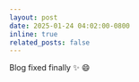 ```yaml
---
layout: post
date: 2025-01-24 04:02:00-0800
inline: true
related_posts: false
---
```


Blog fixed finally :sparkles: :smile: